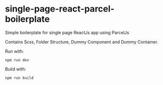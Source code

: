 # single-page-react-parcel-boilerplate
Simple boilerplate for single page ReactJs app using ParcelJs

Contains Scss, Folder Structure, Dummy Component and Dummy Container. 

Run with: 
```
npm run dev
```

Build with: 
```
npm run build
```
